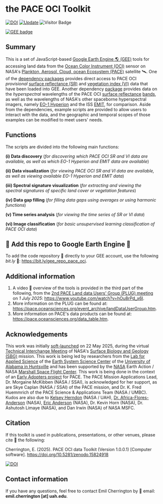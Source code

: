 # the PACE OCI Toolkit

[![DOI](https://zenodo.org/badge/DOI/10.5281/zenodo.15824918.svg)](https://doi.org/10.5281/zenodo.15824918)
[![Update](https://img.shields.io/github/last-commit/bzgeo/pace_oci_toolkit?label=repo%20last%20updated&style=flat-square)](https://github.com/BzGEO/pace_oci_toolkit/tree/main)
![Visitor Badge](https://visitor-badge.laobi.icu/badge?page_id=bzgeo.pace_oci_toolkit)

[![GEE badge](https://img.shields.io/badge/Google%20Earth%20Engine-4285F4.svg?style=for-the-badge&logo=Google-Earth-Engine&logoColor=white)](https://bit.ly/gee_repo_pace_oci)

## Summary
This is a set of JavaScript-based [Google Earth Engine 🌎 (GEE)](https://code.earthengine.google.com) tools for accessing land data from the [Ocean Color Instrument (OCI)](https://pace.oceansciences.org/oci.htm) sensor on NASA's [Plankton, Aerosol, Cloud, ocean Ecosystem (PACE)]( https://pace.oceansciences.org) satellite 🛰️. One of the [dependency packages](https://bit.ly/gee_repo_hyperspectral) provides direct access to PACE OCI *provisional* [surface reflectance (SR)](https://oceancolor.gsfc.nasa.gov/data/10.5067/PACE/OCI/L2/SFREFL/3.0) and [vegetation index (VI)](https://oceancolor.gsfc.nasa.gov/data/10.5067/PACE/OCI/L2/LANDVI/3.0) data that have been loaded into GEE. Another dependency [package](https://bit.ly/gee_repo_hyperspectral) provides data on the *hyperspectral* wavelengths of the PACE OCI [surface reflectance](https://oceancolor.gsfc.nasa.gov/data/10.5067/PACE/OCI/L2/SFREFL/3.0) [bands](https://bit.ly/pace_oci_sr_v3_bands), as well as the wavelengths of NASA's other spaceborne hyperspectral imagers, namely [EO-1 Hyperion](https://developers.google.com/earth-engine/datasets/catalog/EO1_HYPERION) and the ISS [EMIT](https://developers.google.com/earth-engine/datasets/catalog/NASA_EMIT_L2A_RFL), for comparison. Aside from the dependencies, example scripts are provided to allow users to interact with the data, and the geographic and temporal scopes of those examples can be modified to meet users' needs.

## Functions
The scripts are divided into the following main functions:

**(i) Data discovery** (*for discovering which PACE OCI SR and VI data are available, as well as which EO-1 Hyperion and EMIT data are available*)

**(ii) Data visualization** (*for viewing PACE OCI SR and VI data are available, as well as viewing available EO-1 Hyperion and EMIT data*)

**(iii) Spectral signature visualization** (*for extracting and viewing the spectral signatures of specific land cover or vegetation features*)

**(iv) Data gap filling** (*for filling data gaps using averages or using harmonic functions*)

**(v) Time series analysis** (*for viewing the time series of SR or VI data*)

**(vi) Image classification** (*for basic unsupervised learning classification of PACE OCI data*)

## 📢 Add this repo to Google Earth Engine 📢
To add the code repository 💾 directly to your GEE account, use the following *bit.ly* 🔗: https://bit.ly/gee_repo_pace_oci.

## Additional information
1. A video 🎥 overview of the tools is provided in the third part of the following, from the [2nd PACE Land data Users' Group (PLUG) meeting](https://pace.oceansciences.org/events_more.htm?id=77) on *1 July 2025*: https://www.youtube.com/watch?v=hOu8rPd_x6I.
2. More information on the PLUG can be found at: https://pace.oceansciences.org/event_archive/landDataUserGroup.htm.
3. More information on PACE's data products can be found at: https://pace.oceansciences.org/data_table.htm.

## Acknowledgements
This work was initially [soft-launched](https://bit.ly/sbg_tim_2025_pace_tk) on 22 May 2025, during the virtual [Technical Interchange Meeting](https://sbg.jpl.nasa.gov/news-events/sbg-sa-tim-2025) of NASA's [Surface Biology and Geology (SBG)](https://sbg.jpl.nasa.gov/) mission. This work is being led by researchers from the [Lab for Applied Science](https://www.uah.edu/essc/laboratory-for-applied-science) of the [Earth System Science Center](https://www.uah.edu/essc) of the [University of Alabama in Huntsville](https://www.uah.edu/) and has been supported by the [NASA](https://www.nasa.gov) Earth Action / NASA [Marshall Space Flight Center](https://www.nasa.gov/marshall/). This work is being done in the context of an [Early Adopters project](https://pace.oceansciences.org/people_ea.htm?id=127) for PACE. The PACE Mission Applications Lead, Dr. Morgaine McKibben (NASA / SSAI), is acknowledged for her support, as are Skye Caplan (NASA / SSAI) of the PACE mission, and Dr. K. Fred Huemmrich of the PACE Science & Applications Team (NASA / UMBC). Kudos are also due to [Kelsey Herndon](https://github.com/herndk1) (NASA / UAH), [Dr. Africa-Flores-Anderson](https://github.com/africaf) (NASA), [Eric Anderson](https://github.com/andersoner) (NASA), Dr. Kevin Horn (NASA), Dr. Ashutosh Limaye (NASA), and Dan Irwin (NASA) of NASA MSFC.

## Citation

If this toolkit is used in publications, presentations, or other venues, please cite 📝 the following:

Cherrington, E. (2025). PACE OCI data Toolkit (Version 1.0.0.1) [Computer software]. https://doi.org/10.5281/zenodo.15824918

[![DOI](https://zenodo.org/badge/DOI/10.5281/zenodo.15824918.svg)](https://doi.org/10.5281/zenodo.15824918)

## Contact information

If you have any questions, feel free to contact Emil Cherrington by :envelope_with_arrow: email: **emil.cherrington [at] uah.edu**.

